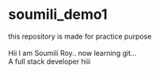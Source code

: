 # soumili_demo1
this repository is made for practice purpose\
<br>
Hii I am Soumili Roy.. now learning git...
<br>
A full stack developer
hiii
